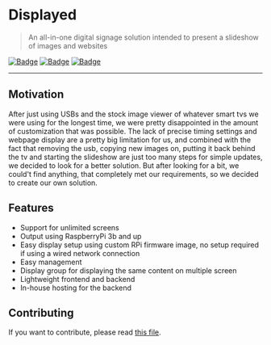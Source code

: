 # Displayed

> An all-in-one digital signage solution intended to present a slideshow of
> images and websites

[![Badge](https://img.shields.io/badge/org-KEG_Amorbach-blue)](https://amorgym.de)
[![Badge](https://img.shields.io/github/v/release/TechnikKEG/Displayed)](https://github.com/TechnikKEG/Displayed/releases/latest)
[![Badge](https://img.shields.io/badge/license-MIT-blue)](https://github.com/TechnikKEG/Displayed/blob/master/LICENSE)

---

## Motivation

After just using USBs and the stock image viewer of whatever smart tvs we were using for the longest time, we were pretty disappointed in the amount of customization that was possible. The lack of precise timing settings and webpage display are a pretty big limitation for us, and combined with the fact that removing the usb, copying new images on, putting it back behind the tv and starting the slideshow are just too many steps for simple updates, we decided to look for a better solution. But after looking for a bit, we could't find anything, that completely met our requirements, so we decided to create our own solution.

## Features

- Support for unlimited screens
- Output using RaspberryPi 3b and up
- Easy display setup using custom RPi firmware image, no setup required if using a wired network connection
- Easy management
- Display group for displaying the same content on multiple screen
- Lightweight frontend and backend
- In-house hosting for the backend

## Contributing

If you want to contribute, please read [this file](CONTRIBUTING.md).
